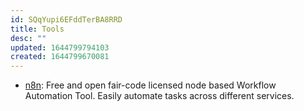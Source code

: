```yaml
---
id: SQqYupi6EFddTerBA8RRD
title: Tools
desc: ""
updated: 1644799794103
created: 1644799670081
---
```


- [n8n](https://github.com/n8n-io/n8n): Free and open fair-code licensed node based Workflow Automation Tool. Easily automate tasks across different services.
